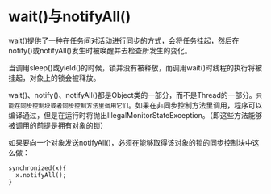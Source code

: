 # wait()与notifyAll()

wait()提供了一种在任务间对活动进行同步的方式，会将任务挂起，然后在notify()或notifyAll()发生时被唤醒并去检查所发生的变化。

当调用sleep()或yield()的时候，锁并没有被释放，而调用wait()时线程的执行将被挂起，对象上的锁会被释放。

wait()、notify()、notifyAll()都是Object类的一部分，而不是Thread的一部分。`只能在同步控制块或者同步控制方法里调用它们`。如果在非同步控制方法里调用，程序可以编译通过，但是在运行时将抛出IllegalMonitorStateException。（即这些方法能够被调用的前提是拥有对象的锁）

如果要向一个对象发送notifyAll()，必须在能够取得该对象的锁的同步控制块中这么做：
```
synchronized(x){
  x.notifyAll();
}
```